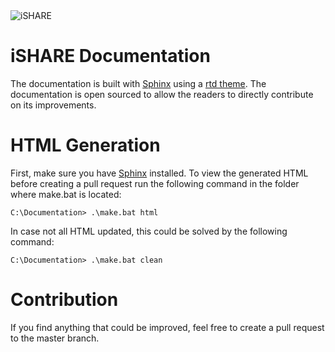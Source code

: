 <img src="https://dev.ishare.eu/_static/logo.svg" alt="iSHARE">

# iSHARE Documentation
The documentation is built with [Sphinx](https://github.com/sphinx-doc/sphinx) using a [rtd theme](https://github.com/readthedocs/sphinx_rtd_theme). The documentation is open sourced to allow the readers to directly contribute on its improvements.

# HTML Generation
First, make sure you have [Sphinx](http://sphinx-doc.org/) installed. To view the generated HTML before creating a pull request run the following command in the folder where make.bat is located:

```
C:\Documentation> .\make.bat html
```

In case not all HTML updated, this could be solved by the following command:

```
C:\Documentation> .\make.bat clean
```

# Contribution
If you find anything that could be improved, feel free to create a pull request to the master branch.